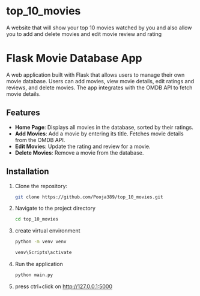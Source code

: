 # top_10_movies
A website that will show your top 10 movies watched by you and also allow you to add and delete movies and edit movie review and rating
# Flask Movie Database App
A web application built with Flask that allows users to manage their own movie database. Users can add movies, view movie details, edit ratings and reviews, and delete movies. The app integrates with the OMDB API to fetch movie details.

## Features

- **Home Page**: Displays all movies in the database, sorted by their ratings.
- **Add Movies**: Add a movie by entering its title. Fetches movie details from the OMDB API.
- **Edit Movies**: Update the rating and review for a movie.
- **Delete Movies**: Remove a movie from the database.

## Installation

1. Clone the repository:
   ```bash
   git clone https://github.com/Pooja389/top_10_movies.git
   ```
2. Navigate to the project directory
   ```bash
   cd top_10_movies
   ```
3. create virtual environment
   ```bash
   python -m venv venv
   ```
   ```bash
   venv\Scripts\activate
   ```     
5. Run the application
   ```bash
   python main.py
6. press ctrl+click on http://127.0.0.1:5000   
